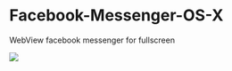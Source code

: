 # Facebook-Messenger-OS-X
WebView facebook messenger for fullscreen

<img src="https://lh3.googleusercontent.com/xIHQTf6idT5-J4ofm-py7AXSfmo3TFWDAdhTuha-j2_S=w917-h739-no"/>

